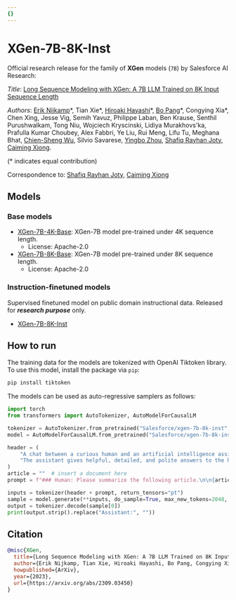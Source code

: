 ```yaml
---
{}
---
```


# XGen-7B-8K-Inst

Official research release for the family of **XGen** models (`7B`) by Salesforce AI Research:

*Title*: [Long Sequence Modeling with XGen: A 7B LLM Trained on 8K Input Sequence Length](https://arxiv.org/abs/2309.03450)

*Authors*: [Erik Nijkamp](https://eriknijkamp.com)\*, Tian Xie\*, [Hiroaki Hayashi](https://hiroakih.me/)\*, [Bo Pang](https://scholar.google.com/citations?user=s9fNEVEAAAAJ&hl=en)\*, Congying Xia\*, Chen Xing, Jesse Vig, Semih Yavuz, Philippe Laban, Ben Krause, Senthil Purushwalkam, Tong Niu, Wojciech Kryscinski, Lidiya Murakhovs'ka, Prafulla Kumar Choubey, Alex Fabbri, Ye Liu, Rui Meng, Lifu Tu, Meghana Bhat, [Chien-Sheng Wu](https://jasonwu0731.github.io/), Silvio Savarese, [Yingbo Zhou](https://scholar.google.com/citations?user=H_6RQ7oAAAAJ&hl=en), [Shafiq Rayhan Joty](https://raihanjoty.github.io/), [Caiming Xiong](http://cmxiong.com/).

(* indicates equal contribution)

Correspondence to: [Shafiq Rayhan Joty](mailto:sjoty@salesforce.com), [Caiming Xiong](mailto:cxiong@salesforce.com)

## Models

### Base models
* [XGen-7B-4K-Base](https://huggingface.co/Salesforce/xgen-7b-4k-base): XGen-7B model pre-trained under 4K sequence length.
  * License: Apache-2.0
* [XGen-7B-8K-Base](https://huggingface.co/Salesforce/xgen-7b-8k-base): XGen-7B model pre-trained under 8K sequence length.
  * License: Apache-2.0

### Instruction-finetuned models

Supervised finetuned model on public domain instructional data. Released for ***research purpose*** only.

* [XGen-7B-8K-Inst](https://huggingface.co/Salesforce/xgen-7b-8k-inst)

## How to run

The training data for the models are tokenized with OpenAI Tiktoken library.
To use this model, install the package via `pip`:

```sh
pip install tiktoken
```

The models can be used as auto-regressive samplers as follows:

```python
import torch
from transformers import AutoTokenizer, AutoModelForCausalLM

tokenizer = AutoTokenizer.from_pretrained("Salesforce/xgen-7b-8k-inst", trust_remote_code=True)
model = AutoModelForCausalLM.from_pretrained("Salesforce/xgen-7b-8k-inst", torch_dtype=torch.bfloat16)

header = (
    "A chat between a curious human and an artificial intelligence assistant. "
    "The assistant gives helpful, detailed, and polite answers to the human's questions.\n\n"
)
article = ""  # insert a document here
prompt = f"### Human: Please summarize the following article.\n\n{article}.\n###"

inputs = tokenizer(header + prompt, return_tensors="pt")
sample = model.generate(**inputs, do_sample=True, max_new_tokens=2048, top_k=100, eos_token_id=50256)
output = tokenizer.decode(sample[0])
print(output.strip().replace("Assistant:", ""))
```

## Citation

```bibtex
@misc{XGen,
  title={Long Sequence Modeling with XGen: A 7B LLM Trained on 8K Input Sequence Length},
  author={Erik Nijkamp, Tian Xie, Hiroaki Hayashi, Bo Pang, Congying Xia, Chen Xing, Jesse Vig, Semih Yavuz, Philippe Laban, Ben Krause, Senthil Purushwalkam, Tong Niu, Wojciech Kryscinski, Lidiya Murakhovs'ka, Prafulla Kumar Choubey, Alex Fabbri, Ye Liu, Rui Meng, Lifu Tu, Meghana Bhat, Chien-Sheng Wu, Silvio Savarese, Yingbo Zhou, Shafiq Rayhan Joty, Caiming Xiong},
  howpublished={ArXiv},
  year={2023},
  url={https://arxiv.org/abs/2309.03450}
}
```